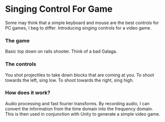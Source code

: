 # Singing Control For Game
Some may think that a simple keyboard and mouse are the best controls for PC games, I beg to differ. Introducing singing controls for a video game. 

### The game
Basic top down on rails shooter. Think of a bad Galaga.

### The controls
You shot projectiles to take down blocks that are coming at you. To shoot towards the left, sing low. To shoot towards the right, sing high. 

### How does it work?
Audio processing and fast fourier transforms. 
By recording audio, I can convert the information from the time domain into the frequency domain. This is then used in conjunction with Unity to generate a simple video game.
